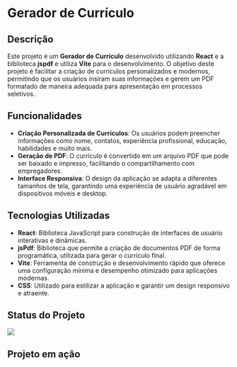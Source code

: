 # Gerador de Currículo

## Descrição

Este projeto é um **Gerador de Currículo** desenvolvido utilizando **React** e a biblioteca **jspdf** e utiliza **Vite** para o desenvolvimento. O objetivo deste projeto é facilitar a criação de currículos personalizados e modernos, permitindo que os usuários insiram suas informações e gerem um PDF formatado de maneira adequada para apresentação em processos seletivos.

## Funcionalidades

- **Criação Personalizada de Currículos**: Os usuários podem preencher informações como nome, contatos, experiência profissional, educação, habilidades e muito mais.
- **Geração de PDF**: O currículo é convertido em um arquivo PDF que pode ser baixado e impresso, facilitando o compartilhamento com empregadores.
- **Interface Responsiva**: O design da aplicação se adapta a diferentes tamanhos de tela, garantindo uma experiência de usuário agradável em dispositivos móveis e desktop.

## Tecnologias Utilizadas

- **React**: Biblioteca JavaScript para construção de interfaces de usuário interativas e dinâmicas.
- **jsPdf**: Biblioteca que permite a criação de documentos PDF de forma programática, utilizada para gerar o currículo final.
- **Vite**: Ferramenta de construção e desenvolvimento rápido que oferece uma configuração mínima e desempenho otimizado para aplicações modernas.
- **CSS**: Utilizado para estilizar a aplicação e garantir um design responsivo e atraente.

## Status do Projeto

<p align="left">
<img loading="lazy" src="http://img.shields.io/static/v1?label=STATUS&message=%20DESENVOLVIDO&color=GREEN&style=for-the-badge"/>
</p>

## Projeto em ação




